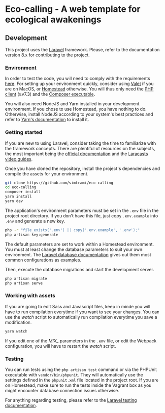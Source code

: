 # Eco-calling - A web template for ecological awakenings

## Development

This project uses the [Laravel](https://laravel.com/) framework. Please, refer to the documentation version 8.x for
contributing to the project.

### Environment

In order to test the code, you will need to comply with the
requirements [here](https://laravel.com/docs/8.x/installation#server-requirements). For setting up your environment
quickly, consider using [Valet](https://laravel.com/docs/8.x/valet)
if you are on MacOS, or [Homestead](https://laravel.com/docs/8.x/homestead) otherwise. You will thus only need
the [PHP client](https://www.php.net/downloads) (≥v7.3)
and the [Composer executable](https://getcomposer.org/download/).

You will also need NodeJS and Yarn installed in your development environment. If you chose to use Homestead, you have
nothing to do. Otherwise, install NodeJS according to your system's best practices and refer
to [Yarn's documentation](https://classic.yarnpkg.com/en/docs/install) to install it.

### Getting started

If you are new to using Laravel, consider taking the time to familiarize with the framework concepts. There are
plentiful of resources on the subjects, the most important being
the [official documentation](https://laravel.com/docs/8.x)
and the [Laracasts video guides](https://laracasts.com/topics/laravel).

Once you have cloned the repository, install the project's dependencies and compile the assets for your environment.

```bash
git clone https://github.com/simtrami/eco-calling
cd eco-calling
composer install
yarn install
yarn dev
```

The application's environment parameters must be set in the `.env` file in the project root directory. If you don't have
this file, just copy `.env.example` into `.env` and generate a new key.

```bash
php -r "file_exists('.env') || copy('.env.example', '.env');"
php artisan key:generate
```

The default parameters are set to work within a Homestead environment. You must at least change the database parameters
to suit your own environment. The [Laravel database documentation](https://laravel.com/docs/8.x/database#configuration)
gives out them most common configurations as examples.

Then, execute the database migrations and start the development server.

```bash
php artisan migrate
php artisan serve
```

### Working with assets

If you are going to edit Sass and Javascript files, keep in minde you will have to run compilation everytime if you want
to see your changes. You can use the _watch_ script to automatically run compilation everytime you save a modification.

```bash
yarn watch
```

If you edit one of the *MIX_* parameters in the `.env` file, or edit the Webpack configuration, you will have to restart
the _watch_ script.

### Testing

You can run tests using the `php artisan test` command or via the PHPUnit executable with `vendor/bin/phpunit`. They
will automatically use the settings defined in the `phpunit.xml` file located in the project root. If you are on
Homestead, make sure to run the tests inside the Vagrant box as you might encounter database connection issues
otherwise.

For anything regarding testing, please refer to
the [Laravel testing documentation](https://laravel.com/docs/8.x/testing).
